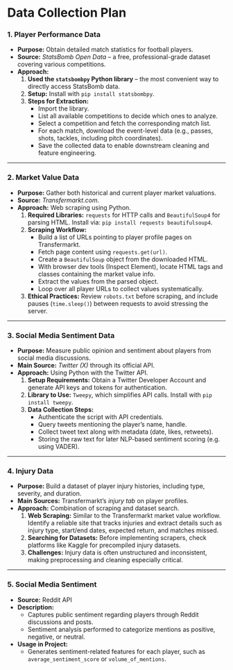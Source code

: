 # Data Collection Plan

### 1. Player Performance Data
- **Purpose:** Obtain detailed match statistics for football players.  
- **Source:** *StatsBomb Open Data* – a free, professional-grade dataset covering various competitions.  
- **Approach:**  
  1. **Used the `statsbombpy` Python library** – the most convenient way to directly access StatsBomb data.  
  2. **Setup:** Install with `pip install statsbombpy`.  
  3. **Steps for Extraction:**  
     - Import the library.  
     - List all available competitions to decide which ones to analyze.  
     - Select a competition and fetch the corresponding match list.  
     - For each match, download the event-level data (e.g., passes, shots, tackles, including pitch coordinates).  
     - Save the collected data to enable downstream cleaning and feature engineering.  

---

### 2. Market Value Data
- **Purpose:** Gather both historical and current player market valuations.  
- **Source:** *Transfermarkt.com*.  
- **Approach:** Web scraping using Python.  
  1. **Required Libraries:** `requests` for HTTP calls and `BeautifulSoup4` for parsing HTML. Install via: `pip install requests beautifulsoup4`.  
  2. **Scraping Workflow:**  
     - Build a list of URLs pointing to player profile pages on Transfermarkt.  
     - Fetch page content using `requests.get(url)`.  
     - Create a `BeautifulSoup` object from the downloaded HTML.  
     - With browser dev tools (Inspect Element), locate HTML tags and classes containing the market value info.  
     - Extract the values from the parsed object.  
     - Loop over all player URLs to collect values systematically.  
  3. **Ethical Practices:** Review `robots.txt` before scraping, and include pauses (`time.sleep()`) between requests to avoid stressing the server.  

---

### 3. Social Media Sentiment Data
- **Purpose:** Measure public opinion and sentiment about players from social media discussions.  
- **Main Source:** *Twitter (X)* through its official API.  
- **Approach:** Using Python with the Twitter API.  
  1. **Setup Requirements:** Obtain a Twitter Developer Account and generate API keys and tokens for authentication.  
  2. **Library to Use:** `Tweepy`, which simplifies API calls. Install with `pip install tweepy`.  
  3. **Data Collection Steps:**  
     - Authenticate the script with API credentials.  
     - Query tweets mentioning the player’s name, handle.  
     - Collect tweet text along with metadata (date, likes, retweets).  
     - Storing the raw text for later NLP-based sentiment scoring (e.g. using VADER).  

---

### 4. Injury Data
- **Purpose:** Build a dataset of player injury histories, including type, severity, and duration.  
- **Main Sources:** Transfermarkt’s *injury tab* on player profiles.  
- **Approach:** Combination of scraping and dataset search.  
  1. **Web Scraping:** Similar to the Transfermarkt market value workflow. Identify a reliable site that tracks injuries and extract details such as injury type, start/end dates, expected return, and matches missed.  
  2. **Searching for Datasets:** Before implementing scrapers, check platforms like Kaggle for precompiled injury datasets.  
  3. **Challenges:** Injury data is often unstructured and inconsistent, making preprocessing and cleaning especially critical.

---

### 5. Social Media Sentiment
- **Source:** Reddit API  
- **Description:**  
  - Captures public sentiment regarding players through Reddit discussions and posts.  
  - Sentiment analysis performed to categorize mentions as positive, negative, or neutral.  
- **Usage in Project:**  
  - Generates sentiment-related features for each player, such as `average_sentiment_score` or `volume_of_mentions`.  
